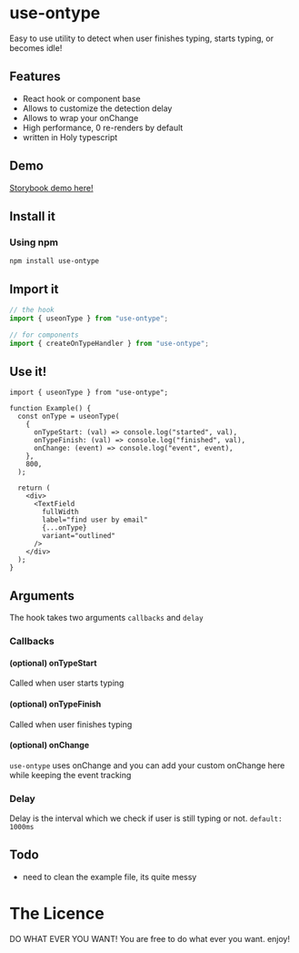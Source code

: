 # use-ontype

Easy to use utility to detect when user finishes typing, starts typing, or becomes idle!

## Features

- React hook or component base
- Allows to customize the detection delay
- Allows to wrap your onChange
- High performance, 0 re-renders by default
- written in Holy typescript

## Demo

[Storybook demo here!](https://nikandlv.github.io/use-onType)

## Install it

### Using npm

```
npm install use-ontype
```

## Import it

```ts
// the hook
import { useonType } from "use-ontype";

// for components
import { createOnTypeHandler } from "use-ontype";
```

## Use it!

```tsx
import { useonType } from "use-ontype";

function Example() {
  const onType = useonType(
    {
      onTypeStart: (val) => console.log("started", val),
      onTypeFinish: (val) => console.log("finished", val),
      onChange: (event) => console.log("event", event),
    },
    800,
  );

  return (
    <div>
      <TextField
        fullWidth
        label="find user by email"
        {...onType}
        variant="outlined"
      />
    </div>
  );
}
```

## Arguments

The hook takes two arguments `callbacks` and `delay`

### Callbacks

#### (optional) onTypeStart

Called when user starts typing

#### (optional) onTypeFinish

Called when user finishes typing

#### (optional) onChange

`use-ontype` uses onChange and you can add your custom onChange here while keeping the event tracking

### Delay

Delay is the interval which we check if user is still typing or not. `default: 1000ms`

## Todo

- need to clean the example file, its quite messy

# The Licence

DO WHAT EVER YOU WANT!
You are free to do what ever you want. enjoy!
